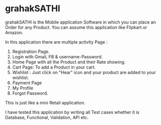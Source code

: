 # grahakSATHI

grahakSATHI is the Mobile application Software in which you can place an Order for any Product.
You can assume this application like Flipkart or Amazon.

In this application there are multiple activity Page :
1. Registration Page.
2. Login with Gmail, FB & username-Password.
3. Home Page with all the Product and their Rate showing.
4. Cart Page: To add a Product in your cart.
5. Wishlist : Just click on "Hear" icon and your product are added to your wishlist.
6. Payment Page
7. My Profile
8. Forgot Password.

This is just like a mini Retail application.

I have tested this application by writing all Test cases whether it is Database, Functional, Validation, API etc.
